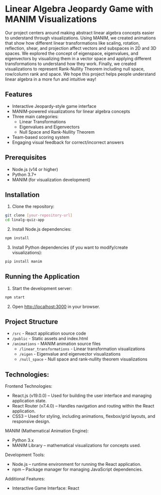 # Linear Algebra Jeopardy Game with MANIM Visualizations

Our project centers around making abstract linear algebra concepts easier to understand through visualizations. Using MANIM, we created animations that show how different linear transformations like scaling, rotation, reflection, shear, and projection affect vectors and subspaces in 2D and 3D spaces. We explored the concept of eigenspace, eigenvalues, and eigenvectors by visualizing them in a vector space and applying different transformations to understand how they work. Finally, we created visualizations to represent Rank-Nullity Theorem including null space, row/column rank and space. We hope this project helps people understand linear algebra in a more fun and intuitive way!

## Features

- Interactive Jeopardy-style game interface
- MANIM-powered visualizations for linear algebra concepts
- Three main categories:
  - Linear Transformations
  - Eigenvalues and Eigenvectors
  - Null Space and Rank-Nullity Theorem
- Team-based scoring system
- Engaging visual feedback for correct/incorrect answers

## Prerequisites

- Node.js (v14 or higher)
- Python 3.7+
- MANIM (for visualization development)

## Installation

1. Clone the repository:
```bash
git clone [your-repository-url]
cd linalg-quiz-app
```

2. Install Node.js dependencies:
```bash
npm install
```

3. Install Python dependencies (if you want to modify/create visualizations):
```bash
pip install manim
```

## Running the Application

1. Start the development server:
```bash
npm start
```

2. Open [http://localhost:3000](http://localhost:3000) in your browser.

## Project Structure

- `/src` - React application source code
- `/public` - Static assets and index.html
- `/animations` - MANIM animation source files
  - `/linear_transformations` - Linear transformation visualizations
  - `/eigen` - Eigenvalue and eigenvector visualizations
  - `/null_space` - Null space and rank-nullity theorem visualizations

## Technologies:
Frontend Technologies:
- React.js (v19.0.0) – Used for building the user interface and managing application state.
- React Router (v7.4.0) – Handles navigation and routing within the React application.
- CSS3 – Used for styling, including animations, flexbox/grid layouts, and responsive design.

MANIM (Mathematical Animation Engine):
- Python 3.x
- MANIM Library – mathematical visualizations for concepts used.

Development Tools:
- Node.js – runtime environment for running the React application.
- npm – Package manager for managing JavaScript dependencies.

Additional Features:
- Interactive Game Interface: React